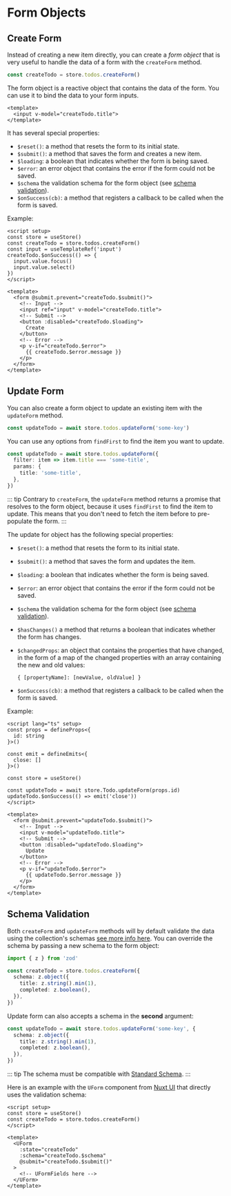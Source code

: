 # Form Objects

## Create Form

Instead of creating a new item directly, you can create a *form object* that is very useful to handle the data of a form with the `createForm` method.

```ts
const createTodo = store.todos.createForm()
```

The form object is a reactive object that contains the data of the form. You can use it to bind the data to your form inputs.

```vue
<template>
  <input v-model="createTodo.title">
</template>
```

It has several special properties:

- `$reset()`: a method that resets the form to its initial state.
- `$submit()`: a method that saves the form and creates a new item.
- `$loading`: a boolean that indicates whether the form is being saved.
- `$error`: an error object that contains the error if the form could not be saved.
- `$schema` the validation schema for the form object (see [schema validation](#schema-validation)).
- `$onSuccess(cb)`: a method that registers a callback to be called when the form is saved.

Example:

```vue
<script setup>
const store = useStore()
const createTodo = store.todos.createForm()
const input = useTemplateRef('input')
createTodo.$onSuccess(() => {
  input.value.focus()
  input.value.select()
})
</script>

<template>
  <form @submit.prevent="createTodo.$submit()">
    <!-- Input -->
    <input ref="input" v-model="createTodo.title">
    <!-- Submit -->
    <button :disabled="createTodo.$loading">
      Create
    </button>
    <!-- Error -->
    <p v-if="createTodo.$error">
      {{ createTodo.$error.message }}
    </p>
  </form>
</template>
```

## Update Form

You can also create a form object to update an existing item with the `updateForm` method.

```ts
const updateTodo = await store.todos.updateForm('some-key')
```

You can use any options from `findFirst` to find the item you want to update.

```ts
const updateTodo = await store.todos.updateForm({
  filter: item => item.title === 'some-title',
  params: {
    title: 'some-title',
  },
})
```

::: tip
Contrary to `createForm`, the `updateForm` method returns a promise that resolves to the form object, because it uses `findFirst` to find the item to update. This means that you don't need to fetch the item before to pre-populate the form.
:::

The update for object has the following special properties:

- `$reset()`: a method that resets the form to its initial state.

- `$submit()`: a method that saves the form and updates the item.

- `$loading`: a boolean that indicates whether the form is being saved.

- `$error`: an error object that contains the error if the form could not be saved.

- `$schema` the validation schema for the form object (see [schema validation](#schema-validation)).

- `$hasChanges()` a method that returns a boolean that indicates whether the form has changes.

- `$changedProps`: an object that contains the properties that have changed, in the form of a map of the changed properties with an array containing the new and old values:

  `{ [propertyName]: [newValue, oldValue] }`

- `$onSuccess(cb)`: a method that registers a callback to be called when the form is saved.

Example:

```vue
<script lang="ts" setup>
const props = defineProps<{
  id: string
}>()

const emit = defineEmits<{
  close: []
}>()

const store = useStore()

const updateTodo = await store.Todo.updateForm(props.id)
updateTodo.$onSuccess(() => emit('close'))
</script>

<template>
  <form @submit.prevent="updateTodo.$submit()">
    <!-- Input -->
    <input v-model="updateTodo.title">
    <!-- Submit -->
    <button :disabled="updateTodo.$loading">
      Update
    </button>
    <!-- Error -->
    <p v-if="updateTodo.$error">
      {{ updateTodo.$error.message }}
    </p>
  </form>
</template>
```

## Schema Validation

Both `createForm` and `updateForm` methods will by default validate the data using the collection's schemas [see more info here](../schema/collection.md#schema-validation). You can override the schema by passing a new schema to the form object:

```ts
import { z } from 'zod'

const createTodo = store.todos.createForm({
  schema: z.object({
    title: z.string().min(1),
    completed: z.boolean(),
  }),
})
```

Update form can also accepts a schema in the **second** argument:

```ts
const updateTodo = await store.todos.updateForm('some-key', {
  schema: z.object({
    title: z.string().min(1),
    completed: z.boolean(),
  }),
})
```

::: tip
The schema must be compatible with [Standard Schema](https://standardschema.dev/).
:::

Here is an example with the `UForm` component from [Nuxt UI](https://ui.nuxt.com/) that directly uses the validation schema:

```vue
<script setup>
const store = useStore()
const createTodo = store.todos.createForm()
</script>

<template>
  <UForm
    :state="createTodo"
    :schema="createTodo.$schema"
    @submit="createTodo.$submit()"
  >
    <!-- UFormFields here -->
  </UForm>
</template>
```
